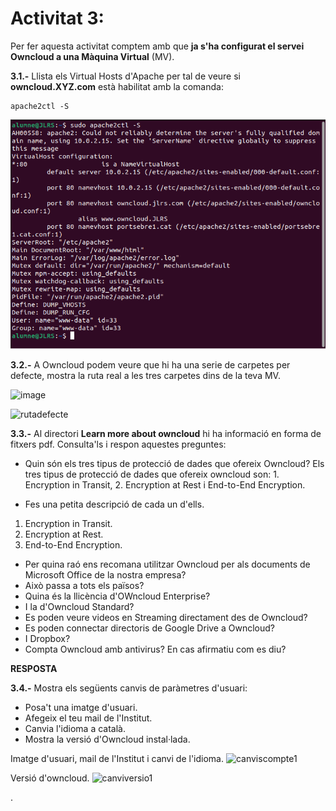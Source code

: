 # Activitat 3:

Per fer aquesta activitat comptem amb que **ja s'ha configurat el servei Owncloud a una Màquina Virtual** (MV).

**3.1.-** Llista els Virtual Hosts d'Apache per tal de veure si **owncloud.XYZ.com** està habilitat amb la comanda:

```
apache2ctl -S
``` 

![](apache2ctl-S.png)

**3.2.-** A Owncloud podem veure que hi ha una serie de carpetes per defecte, mostra la ruta real a les tres carpetes dins de la teva MV.

![image](https://user-images.githubusercontent.com/110727546/194824543-c49bf482-ac93-432f-884c-d89487e587f3.png)


![rutadefecte](https://user-images.githubusercontent.com/114162286/195619299-225d313a-139b-4dc7-9d15-c9b031d80209.png)


**3.3.-** Al directori **Learn more about owncloud** hi ha informació en forma de fitxers pdf. Consulta'ls i respon aquestes preguntes:

- Quin són els tres tipus de protecció de dades que ofereix Owncloud? 
Els tres tipus de protecció de dades que ofereix owncloud son: 1. Encryption in Transit, 2. Encryption at Rest i End-to-End Encryption.

- Fes una petita descripció de cada un d'ells.
1. Encryption in Transit.
2. Encryption at Rest.
3. End-to-End Encryption.

- Per quina raó ens recomana utilitzar Owncloud per als documents de Microsoft Office de la nostra empresa?  
- Això passa a tots els països?
- Quina és la llicència d'OWncloud Enterprise?
- I la d'Owncloud Standard?
- Es poden veure videos en Streaming directament des de Owncloud?
- Es poden connectar directoris de Google Drive a Owncloud?
- I Dropbox?
- Compta Owncloud amb antivirus? En cas afirmatiu com es diu? 

**RESPOSTA**

**3.4.-** Mostra els següents canvis de paràmetres d'usuari:

- Posa't una imatge d'usuari.
- Afegeix el teu mail de l'Institut.
- Canvia l'idioma a català.
- Mostra la versió d'Owncloud instal·lada.

Imatge d'usuari, mail de l'Institut i canvi de l'idioma.
![canviscompte1](https://user-images.githubusercontent.com/114162286/195624147-2faa797d-1468-44f4-bfb2-9db2390766aa.png)

Versió d'owncloud.
![canviversio1](https://user-images.githubusercontent.com/114162286/195624497-06274a5b-5b0b-4bc3-bfd4-183cfdfb717c.png)


.




